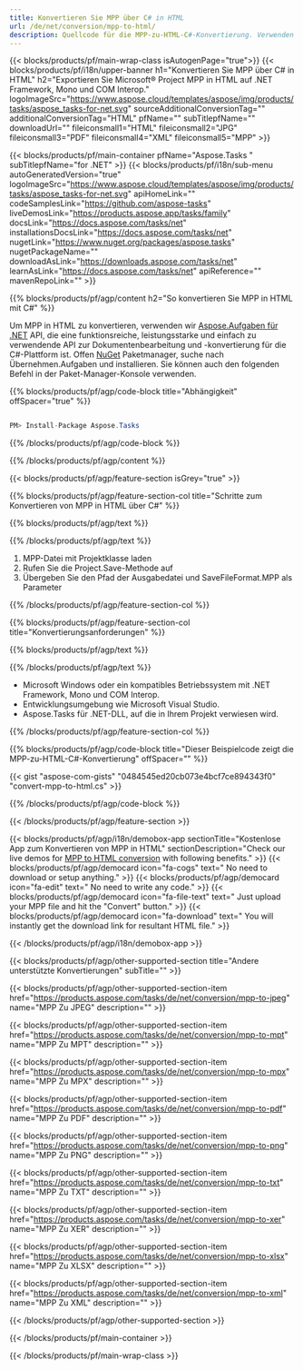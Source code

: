 ```yaml
---
title: Konvertieren Sie MPP über C# in HTML 
url: /de/net/conversion/mpp-to-html/ 
description: Quellcode für die MPP-zu-HTML-C#-Konvertierung. Verwenden Sie den API-Beispielcode für die Batch-Konvertierung von MPP-Dateien in HTML innerhalb von VB.NET Asp.NET oder einer beliebigen .NET-basierten Anwendung.
---
```


{{< blocks/products/pf/main-wrap-class isAutogenPage="true">}}
{{< blocks/products/pf/i18n/upper-banner h1="Konvertieren Sie MPP über C# in HTML" h2="Exportieren Sie Microsoft® Project MPP in HTML auf .NET Framework, Mono und COM Interop." logoImageSrc="https://www.aspose.cloud/templates/aspose/img/products/tasks/aspose_tasks-for-net.svg" sourceAdditionalConversionTag="" additionalConversionTag="HTML" pfName="" subTitlepfName="" downloadUrl="" fileiconsmall1="HTML" fileiconsmall2="JPG" fileiconsmall3="PDF" fileiconsmall4="XML" fileiconsmall5="MPP" >}}

{{< blocks/products/pf/main-container pfName="Aspose.Tasks " subTitlepfName="for .NET" >}}
{{< blocks/products/pf/i18n/sub-menu autoGeneratedVersion="true" logoImageSrc="https://www.aspose.cloud/templates/aspose/img/products/tasks/aspose_tasks-for-net.svg" apiHomeLink="" codeSamplesLink="https://github.com/aspose-tasks" liveDemosLink="https://products.aspose.app/tasks/family" docsLink="https://docs.aspose.com/tasks/net" installationsDocsLink="https://docs.aspose.com/tasks/net" nugetLink="https://www.nuget.org/packages/aspose.tasks" nugetPackageName="" downloadAsLink="https://downloads.aspose.com/tasks/net" learnAsLink="https://docs.aspose.com/tasks/net" apiReference="" mavenRepoLink="" >}}

{{% blocks/products/pf/agp/content h2="So konvertieren Sie MPP in HTML mit C#" %}}

Um MPP in HTML zu konvertieren, verwenden wir
 [Aspose.Aufgaben für .NET](https://products.aspose.com/tasks/net)
 API, die eine funktionsreiche, leistungsstarke und einfach zu verwendende API zur Dokumentenbearbeitung und -konvertierung für die C#-Plattform ist. Offen
 [NuGet](https://www.nuget.org/packages/aspose.tasks)
 Paketmanager, suche nach
 Übernehmen.Aufgaben
 und installieren. Sie können auch den folgenden Befehl in der Paket-Manager-Konsole verwenden.

{{% blocks/products/pf/agp/code-block title="Abhängigkeit" offSpacer="true" %}}

```cs

PM> Install-Package Aspose.Tasks

```

{{% /blocks/products/pf/agp/code-block %}}

{{% /blocks/products/pf/agp/content %}}

{{< blocks/products/pf/agp/feature-section isGrey="true" >}}

{{% blocks/products/pf/agp/feature-section-col title="Schritte zum Konvertieren von MPP in HTML über C#" %}}

{{% blocks/products/pf/agp/text %}}

{{% /blocks/products/pf/agp/text %}}

1. MPP-Datei mit Projektklasse laden
1. Rufen Sie die Project.Save-Methode auf
1. Übergeben Sie den Pfad der Ausgabedatei und SaveFileFormat.MPP als Parameter

{{% /blocks/products/pf/agp/feature-section-col %}}

{{% blocks/products/pf/agp/feature-section-col title="Konvertierungsanforderungen" %}}

{{% blocks/products/pf/agp/text %}}

{{% /blocks/products/pf/agp/text %}}

- Microsoft Windows oder ein kompatibles Betriebssystem mit .NET Framework, Mono und COM Interop.
- Entwicklungsumgebung wie Microsoft Visual Studio.
- Aspose.Tasks für .NET-DLL, auf die in Ihrem Projekt verwiesen wird.

{{% /blocks/products/pf/agp/feature-section-col %}}

{{% blocks/products/pf/agp/code-block title="Dieser Beispielcode zeigt die MPP-zu-HTML-C#-Konvertierung" offSpacer="" %}}



{{< gist "aspose-com-gists" "0484545ed20cb073e4bcf7ce894343f0" "convert-mpp-to-html.cs" >}}

{{% /blocks/products/pf/agp/code-block %}}

{{< /blocks/products/pf/agp/feature-section >}}

<!-- aboutfile Starts -->

{{< blocks/products/pf/agp/i18n/demobox-app sectionTitle="Kostenlose App zum Konvertieren von MPP in HTML" sectionDescription="Check our live demos for [MPP to HTML conversion](https://products.aspose.app/tasks/conversion/mpp-to-html) with following benefits." >}}
        {{< blocks/products/pf/agp/democard icon="fa-cogs" text=" No need to download or setup anything." >}}
        {{< blocks/products/pf/agp/democard icon="fa-edit" text=" No need to write any code." >}}
        {{< blocks/products/pf/agp/democard icon="fa-file-text" text=" Just upload your MPP file and hit the \"Convert\" button." >}}
        {{< blocks/products/pf/agp/democard icon="fa-download" text=" You will instantly get the download link for resultant HTML file." >}}

{{< /blocks/products/pf/agp/i18n/demobox-app >}}

<!-- aboutfile Ends -->

{{< blocks/products/pf/agp/other-supported-section title="Andere unterstützte Konvertierungen" subTitle="" >}}

{{< blocks/products/pf/agp/other-supported-section-item href="https://products.aspose.com/tasks/de/net/conversion/mpp-to-jpeg" name="MPP Zu JPEG" description="" >}}

{{< blocks/products/pf/agp/other-supported-section-item href="https://products.aspose.com/tasks/de/net/conversion/mpp-to-mpt" name="MPP Zu MPT" description="" >}}

{{< blocks/products/pf/agp/other-supported-section-item href="https://products.aspose.com/tasks/de/net/conversion/mpp-to-mpx" name="MPP Zu MPX" description="" >}}

{{< blocks/products/pf/agp/other-supported-section-item href="https://products.aspose.com/tasks/de/net/conversion/mpp-to-pdf" name="MPP Zu PDF" description="" >}}

{{< blocks/products/pf/agp/other-supported-section-item href="https://products.aspose.com/tasks/de/net/conversion/mpp-to-png" name="MPP Zu PNG" description="" >}}

{{< blocks/products/pf/agp/other-supported-section-item href="https://products.aspose.com/tasks/de/net/conversion/mpp-to-txt" name="MPP Zu TXT" description="" >}}

{{< blocks/products/pf/agp/other-supported-section-item href="https://products.aspose.com/tasks/de/net/conversion/mpp-to-xer" name="MPP Zu XER" description="" >}}

{{< blocks/products/pf/agp/other-supported-section-item href="https://products.aspose.com/tasks/de/net/conversion/mpp-to-xlsx" name="MPP Zu XLSX" description="" >}}

{{< blocks/products/pf/agp/other-supported-section-item href="https://products.aspose.com/tasks/de/net/conversion/mpp-to-xml" name="MPP Zu XML" description="" >}}



{{< /blocks/products/pf/agp/other-supported-section >}}

{{< /blocks/products/pf/main-container >}}
    
{{< /blocks/products/pf/main-wrap-class >}}